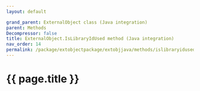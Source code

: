 ```yaml
---
layout: default

grand_parent: ExternalObject class (Java integration)
parent: Methods
Decompressor: false
title: ExternalObject.IsLibraryIdUsed method (Java integration)
nav_order: 14
permalink: /package/extobjectpackage/extobjjava/methods/islibraryidused
---
```

# {{ page.title }}
